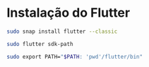 # Instalação do Flutter
```bash
sudo snap install flutter --classic
```

```bash
sudo flutter sdk-path
```

```bash
sudo export PATH="$PATH: 'pwd'/flutter/bin"
```



